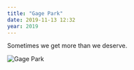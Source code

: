 ```yaml
---
title: "Gage Park"
date: 2019-11-13 12:32
year: 2019
---
```


Sometimes we get more than we deserve.

<img src="{{site.github.url}}/files/2019/11/gage-park.jpg" alt="Gage Park"/>